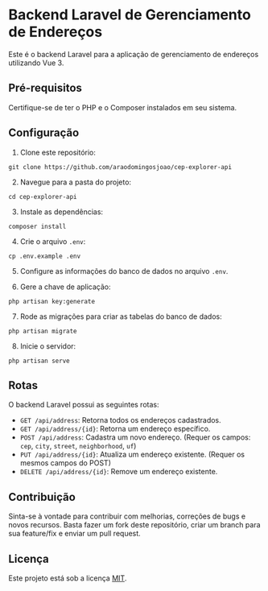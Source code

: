 # Backend Laravel de Gerenciamento de Endereços

Este é o backend Laravel para a aplicação de gerenciamento de endereços utilizando Vue 3.

## Pré-requisitos

Certifique-se de ter o PHP e o Composer instalados em seu sistema.

## Configuração

1. Clone este repositório:

```
git clone https://github.com/araodomingosjoao/cep-explorer-api
```

2. Navegue para a pasta do projeto:

```
cd cep-explorer-api
```

3. Instale as dependências:

```
composer install
```

4. Crie o arquivo `.env`:

```
cp .env.example .env
```

5. Configure as informações do banco de dados no arquivo `.env`.

6. Gere a chave de aplicação:

```
php artisan key:generate
```

7. Rode as migrações para criar as tabelas do banco de dados:

```
php artisan migrate
```

8. Inicie o servidor:

```
php artisan serve
```

## Rotas

O backend Laravel possui as seguintes rotas:

- `GET /api/address`: Retorna todos os endereços cadastrados.
- `GET /api/address/{id}`: Retorna um endereço específico.
- `POST /api/address`: Cadastra um novo endereço. (Requer os campos: `cep`, `city`, `street`, `neighborhood`, `uf`)
- `PUT /api/address/{id}`: Atualiza um endereço existente. (Requer os mesmos campos do POST)
- `DELETE /api/address/{id}`: Remove um endereço existente.

## Contribuição

Sinta-se à vontade para contribuir com melhorias, correções de bugs e novos recursos. Basta fazer um fork deste repositório, criar um branch para sua feature/fix e enviar um pull request.

## Licença

Este projeto está sob a licença [MIT](https://opensource.org/licenses/MIT).